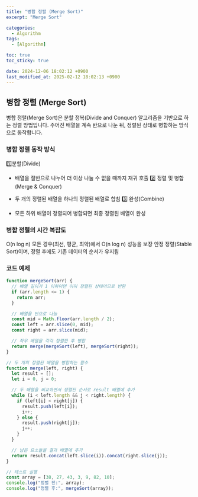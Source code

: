 ```yaml
---
title: "병합 정렬 (Merge Sort)"
excerpt: "Merge Sort"

categories:
  - Algorithm
tags:
  - [Algorithm]

toc: true
toc_sticky: true

date: 2024-12-06 18:02:12 +0900
last_modified_at: 2025-02-12 18:02:13 +0900
---
```

## 병합 정렬 (Merge Sort)
병합 정렬(Merge Sort)은 분할 정복(Divide and Conquer) 알고리즘을 기반으로 하는 정렬 방법입니다.
주어진 배열을 계속 반으로 나눈 뒤, 정렬된 상태로 병합하는 방식으로 동작합니다.


### 병합 정렬 동작 방식
1️⃣분할(Divide)

- 배열을 절반으로 나누어 더 이상 나눌 수 없을 때까지 재귀 호출
2️⃣ 정렬 및 병합(Merge & Conquer)

- 두 개의 정렬된 배열을 하나의 정렬된 배열로 합침
3️⃣ 완성(Combine)

- 모든 하위 배열이 정렬되어 병합되면 최종 정렬된 배열이 완성
### 병합 정렬의 시간 복잡도
O(n log n)
모든 경우(최선, 평균, 최악)에서 O(n log n) 성능을 보장
안정 정렬(Stable Sort)이며, 정렬 후에도 기존 데이터의 순서가 유지됨
  
### 코드 예제
```javascript
function mergeSort(arr) {
  // 배열 길이가 1 이하이면 이미 정렬된 상태이므로 반환
  if (arr.length <= 1) {
    return arr;
  }

  // 배열을 반으로 나눔
  const mid = Math.floor(arr.length / 2);
  const left = arr.slice(0, mid);
  const right = arr.slice(mid);

  // 좌우 배열을 각각 정렬한 후 병합
  return merge(mergeSort(left), mergeSort(right));
}

// 두 개의 정렬된 배열을 병합하는 함수
function merge(left, right) {
  let result = [];
  let i = 0, j = 0;

  // 두 배열을 비교하면서 정렬된 순서로 result 배열에 추가
  while (i < left.length && j < right.length) {
    if (left[i] < right[j]) {
      result.push(left[i]);
      i++;
    } else {
      result.push(right[j]);
      j++;
    }
  }

  // 남은 요소들을 결과 배열에 추가
  return result.concat(left.slice(i)).concat(right.slice(j));
}

// 테스트 실행
const array = [38, 27, 43, 3, 9, 82, 10];
console.log("정렬 전:", array);
console.log("정렬 후:", mergeSort(array));

```
